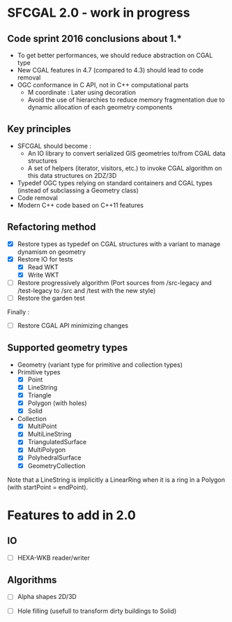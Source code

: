 # SFCGAL 2.0 - work in progress

## Code sprint 2016 conclusions about 1.*

* To get better performances, we should reduce abstraction on CGAL type
* New CGAL features in 4.7 (compared to 4.3) should lead to code removal
* OGC conformance in C API, not in C++ computational parts
    * M coordinate : Later using decoration
    * Avoid the use of hierarchies to reduce memory fragmentation due to dynamic allocation of each geometry components

## Key principles

* SFCGAL should become :
    * An IO library to convert serialized GIS geometries to/from CGAL data structures 
    * A set of helpers (iterator, visitors, etc.) to invoke CGAL algorithm on this data structures on 2DZ/3D
* Typedef OGC types relying on standard containers and CGAL types (instead of subclassing a Geometry class)
* Code removal
* Modern C++ code based on C++11 features


## Refactoring method

* [x] Restore types as typedef on CGAL structures with a variant to manage dynamism on geometry
* [x] Restore IO for tests
    * [x] Read WKT
    * [x] Write WKT    
* [ ] Restore progressively algorithm (Port sources from /src-legacy and /test-legacy to /src and /test with the new style)
* [ ] Restore the garden test

Finally :
 
* [ ] Restore CGAL API minimizing changes

## Supported geometry types

* Geometry (variant type for primitive and collection types)
* Primitive types
    * [x] Point
    * [x] LineString
    * [x] Triangle
    * [x] Polygon (with holes)
    * [x] Solid
* Collection
    * [x] MultiPoint
    * [x] MultiLineString
    * [x] TriangulatedSurface
    * [x] MultiPolygon
    * [x] PolyhedralSurface
    * [x] GeometryCollection

Note that a LineString is implicitly a LinearRing when it is a ring in a Polygon (with startPoint = endPoint).



# Features to add in 2.0

## IO

- [ ] HEXA-WKB reader/writer

## Algorithms

- [ ] Alpha shapes 2D/3D
- [ ] Hole filling (usefull to transform dirty buildings to Solid)



